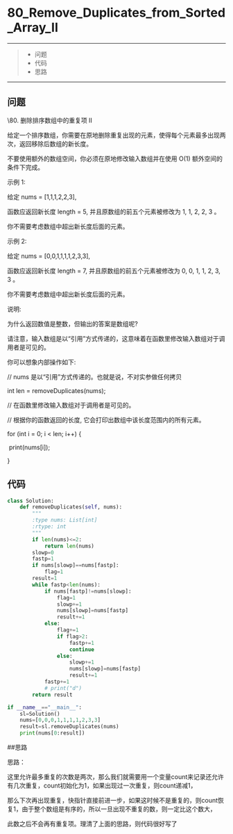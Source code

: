 # 80_Remove_Duplicates_from_Sorted_Array_II

---

> * 问题
> * 代码
> * 思路

---

## 问题

\80. 删除排序数组中的重复项 II

给定一个排序数组，你需要在原地删除重复出现的元素，使得每个元素最多出现两次，返回移除后数组的新长度。

不要使用额外的数组空间，你必须在原地修改输入数组并在使用 O(1) 额外空间的条件下完成。

示例 1:

给定 nums = [1,1,1,2,2,3],

函数应返回新长度 length = 5, 并且原数组的前五个元素被修改为 1, 1, 2, 2, 3 。

你不需要考虑数组中超出新长度后面的元素。

示例 2:

给定 nums = [0,0,1,1,1,1,2,3,3],

函数应返回新长度 length = 7, 并且原数组的前五个元素被修改为 0, 0, 1, 1, 2, 3, 3 。

你不需要考虑数组中超出新长度后面的元素。

说明:

为什么返回数值是整数，但输出的答案是数组呢?

请注意，输入数组是以“引用”方式传递的，这意味着在函数里修改输入数组对于调用者是可见的。

你可以想象内部操作如下:

// nums 是以“引用”方式传递的。也就是说，不对实参做任何拷贝

int len = removeDuplicates(nums);

// 在函数里修改输入数组对于调用者是可见的。

// 根据你的函数返回的长度, 它会打印出数组中该长度范围内的所有元素。

for (int i = 0; i < len; i++) {

​    print(nums[i]);

}

## 代码

```python
class Solution:
    def removeDuplicates(self, nums):
        """
        :type nums: List[int]
        :rtype: int
        """
        if len(nums)<=2:
            return len(nums)
        slowp=0
        fastp=1
        if nums[slowp]==nums[fastp]:
            flag=1
        result=1
        while fastp<len(nums):
            if nums[fastp]!=nums[slowp]:
                flag=1
                slowp+=1 
                nums[slowp]=nums[fastp]
                result+=1
            else:
                flag+=1
                if flag>2:
                    fastp+=1
                    continue
                else:
                    slowp+=1
                    nums[slowp]=nums[fastp]
                    result+=1
            fastp+=1
            # print("d")
        return result

if __name__=="__main__":
    sl=Solution()
    nums=[0,0,0,1,1,1,1,2,3,3]
    result=sl.removeDuplicates(nums)
    print(nums[0:result])

```



##思路

思路：

这里允许最多重复的次数是两次，那么我们就需要用一个变量count来记录还允许有几次重复，count初始化为1，如果出现过一次重复，则count递减1，

那么下次再出现重复，快指针直接前进一步，如果这时候不是重复的，则count恢复1，由于整个数组是有序的，所以一旦出现不重复的数，则一定比这个数大，

此数之后不会再有重复项。理清了上面的思路，则代码很好写了